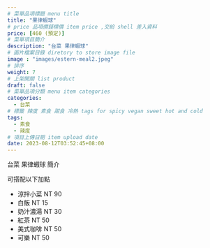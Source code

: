 ```yaml
---
# 菜單品項標題 menu title 
title: "果律蝦球"
# price 品項價錢標價 item price ,交給 shell 差入資料
price: [460 (預定)] 
# 菜單項目簡介 
description: "台菜 果律蝦球"
# 圖片檔案目錄 diretory to store image file
image : "images/estern-meal2.jpeg"
# 排序
weight: 7 
# 上架開關 list product 
draft: false
# 菜單品項分類 menu item categories 
categories:
  - 台菜
# 標籤 辣度 素食 甜食 冷熱 tags for spicy vegan sweet hot and cold 
tags:
  - 素食
  - 辣度
# 項目上傳日期 item upload date 
date: 2023-08-12T03:52:45+08:00
---
```


台菜 果律蝦球 簡介

可搭配以下加點

- 涼拌小菜  NT 90
- 白飯 NT 15
- 奶汁濃湯 NT 30
- 紅茶  NT 50
- 美式咖啡 NT 50
- 可樂 NT 50
